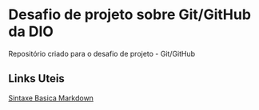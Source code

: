 # Desafio de projeto sobre Git/GitHub da DIO
Repositório criado para o desafio de projeto - Git/GitHub


## Links Uteis

[Sintaxe Basica Markdown](https://www.markdownguide.org/basic-syntax/)
